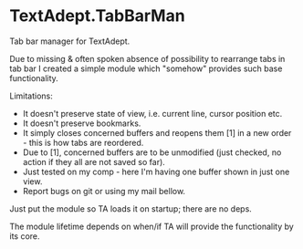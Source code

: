 # TextAdept.TabBarMan
Tab bar manager for TextAdept.

Due to missing & often spoken absence of possibility to rearrange tabs in tab bar I created a simple module which "somehow" provides such base functionality.
 
Limitations:
 
- It doesn't preserve state of view, i.e. current line, cursor position etc.
- It doesn't preserve bookmarks.
- It simply closes concerned buffers and reopens them [1] in a new order - this is how tabs are reordered.
- Due to [1], concerned buffers are to be unmodified (just checked, no action if they all are not saved so far).
- Just tested on my comp - here I'm having one buffer shown in just one view.
- Report bugs on git or using my mail bellow.

Just put the module so TA loads it on startup; there are no deps.
 
The module lifetime depends on when/if TA will provide the functionality by its core.
